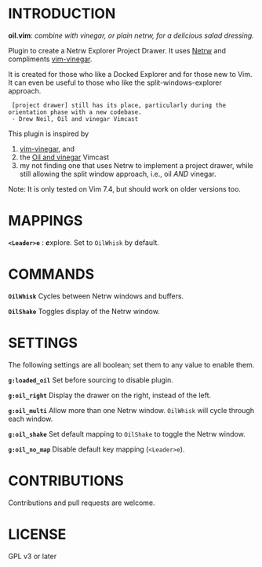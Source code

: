 INTRODUCTION
==============================================================================

**oil.vim**: *combine with vinegar, or plain netrw, for a delicious salad dressing.*

Plugin to create a Netrw Explorer Project Drawer.  It uses [Netrw](http://vimdoc.sourceforge.net/htmldoc/pi_netrw.html) and compliments [vim-vinegar](https://github.com/tpope/vim-vinegar).

It is created for those who like a Docked Explorer and for those new to Vim. It can even be useful to those who like the split-windows-explorer approach.

     [project drawer] still has its place, particularly during the orientation phase with a new codebase.
     - Drew Neil, Oil and vinegar Vimcast

This plugin is inspired by

1. [vim-vinegar](https://github.com/tpope/vim-vinegar), and
2. the [Oil and vinegar](http://vimcasts.org/blog/2013/01/oil-and-vinegar-split-windows-and-project-drawer/) Vimcast
3. my not finding one that uses Netrw to implement a project drawer, while still allowing the split window approach, i.e., oil *AND* vinegar.

Note: It is only tested on Vim 7.4, but should work on older versions too.

MAPPINGS
==============================================================================
**`<Leader>e`** : ***e***xplore. Set to `OilWhisk` by default.

COMMANDS
==============================================================================

**`OilWhisk`** Cycles between Netrw windows and buffers.

**`OilShake`** Toggles display of the Netrw window.

SETTINGS
==============================================================================

The following settings are all boolean; set them to any value to enable them.

**`g:loaded_oil`** Set before sourcing to disable plugin.

**`g:oil_right`**  Display the drawer on the right, instead of the left.

**`g:oil_multi`**  Allow more than one Netrw window. `OilWhisk` will cycle through each window.

**`g:oil_shake`**  Set default mapping to `OilShake` to toggle the Netrw window.

**`g:oil_no_map`** Disable default key mapping (`<Leader>e`).

CONTRIBUTIONS
==============================================================================

Contributions and pull requests are welcome.

LICENSE
==============================================================================

GPL v3 or later
